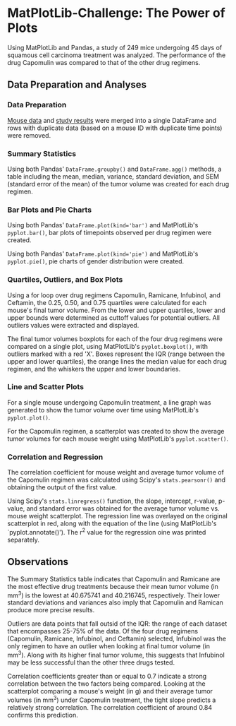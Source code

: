 # MatPlotLib-Challenge: The Power of Plots
Using MatPlotLib and Pandas, a study of 249 mice undergoing 45 days of squamous cell carcinoma treatment was analyzed. The performance of the drug Capomulin was compared to that of the other drug regimens.

## Data Preparation and Analyses
### Data Preparation
[Mouse data](../blob/main/Resources/mouse_metadata.csv) and [study results](../blob/main/Resources/study_results.csv) were merged into a single DataFrame and rows with duplicate data (based on a mouse ID with duplicate time points) were removed.

### Summary Statistics
Using both Pandas' `DataFrame.groupby()` and `DataFrame.agg()` methods, a table including the mean, median, variance, standard deviation, and SEM (standard error of the mean) of the tumor volume was created for each drug regimen.

### Bar Plots and Pie Charts
Using both Pandas' `DataFrame.plot(kind='bar')` and MatPlotLib's `pyplot.bar()`, bar plots of timepoints observed per drug regimen were created.

Using both Pandas' `DataFrame.plot(kind='pie')` and MatPlotLib's `pyplot.pie()`, pie charts of gender distribution were created.

### Quartiles, Outliers, and Box Plots
Using a for loop over drug regimens Capomulin, Ramicane, Infubinol, and Ceftamin, the 0.25, 0.50, and 0.75 quartiles were calculated for each mouse's final tumor volume. From the lower and upper quartiles, lower and upper bounds were determined as cuttoff values for potential outliers. All outliers values were extracted and displayed. 

The final tumor volumes boxplots for each of the four drug regimens were compared on a single plot, using MatPlotLib's `pyplot.boxplot()`, with outliers marked with a red 'X'. Boxes represent the IQR (range between the upper and lower quartiles), the orange lines the median value for each drug regimen, and the whiskers the upper and lower boundaries.

### Line and Scatter Plots
For a single mouse undergoing Capomulin treatment, a line graph was generated to show the tumor volume over time using MatPlotLib's `pyplot.plot()`. 

For the Capomulin regimen, a scatterplot was created to show the average tumor volumes for each mouse weight using MatPlotLib's `pyplot.scatter()`.

### Correlation and Regression
The correlation coefficient for mouse weight and average tumor volume of the Capomulin regimen was calculated using Scipy's `stats.pearsonr()` and obtaining the output of the first value.

Using Scipy's `stats.linregress()` function, the slope, intercept, r-value, p-value, and standard error was obtained for the average tumor volume vs. mouse weight scatterplot. The regression line was overlayed on the original scatterplot in red, along with the equation of the line (using MatPlotLib's `pyplot.annotate()'). The r<sup>2</sup> value for the regression oine was printed separately.

## Observations
The Summary Statistics table indicates that Capomulin and Ramicane are the most effective drug treatments because their mean tumor volume (in mm<sup>3</sup>) is the lowest at 40.675741 and 40.216745, respectively. Their lower standard deviations and variances also imply that Capomulin and Ramican produce more precise results.

Outliers are data points that fall outsid of the IQR: the range of each dataset that encompasses 25-75% of the data. Of the four drug regimens (Capomulin, Ramicane, Infubinol, and Ceftamin) selected, Infubinol was the only regimen to have an outlier when looking at final tumor volume (in mm<sup>3</sup>). Along with its higher final tumor volume, this suggests that Infubinol may be less successful than the other three drugs tested.

Correlation coefficients greater than or equal to 0.7 indicate a strong correlation between the two factors being compared. Looking at the scatterplot comparing a mouse's weight (in g) and their average tumor volumes (in mm<sup>3</sup>) under Capomulin treatment, the tight slope predicts a relatively strong correlation. The correlation coefficient of around 0.84 confirms this prediction.
